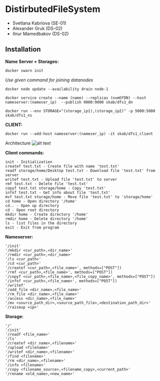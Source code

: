 # DistirbutedFileSystem
* Svetlana Kabriova (SE-01)
* Alexander Gruk    (DS-02)
* Ilnur Mamedbakov  (DS-02)

## Installation
**Name Server + Storages:**
```
docker swarn init
```
<i>Use given command for joining datanodes</i>
```
docker node update --availability drain node-1
```
```
docker service create --name (name) --replicas (numOfDN) --host nameserver:(nameser_ip)  --publish 9000:9000 skab/dfs1_dn
```
```
docker run --env STORAGE="(storage_ip1),(storage_ip2)" -p 5000:5000 skab/dfs1_ns
```
**CLIENT:**
```
docker run --add-host nameserver:(nameser_ip) -it skab/dfs1_client
```

Architecture
![alt text](https://i.ibb.co/cNzxhVh/Untitled-Diagram-1.png)

**Client commands:**
```
init - Initialization
createf test.txt - Create file with name 'test.txt'
readf storage/home/Desktop test.txt - Download file 'test.txt' from server
writef test.txt - Upload file 'test.txt' to server
rmf test.txt - Delete file 'test.txt'
copyf test.txt storage/home - Copy 'test.txt'
infof test.txt - Get info about file 'test.txt'
mvf test.txt storage/home - Move file 'test.txt' to 'storage/home'
cd home - Open directory '/home'
cd.. - Open up directory 
cd - Open root directory 
mkdir home - Create directory '/home'
rmdir home - Delete directory '/home'
ls - list files in the directory
exit - Exit from program
```

**Nameserver:**
```
'/init'
'/mkdir <cur_path>,<dir_name>'
'/rmdir <cur_path>,<dir_name>'
'/ls <cur_path>'
'/cd <cur_path>'
'/createf <cur_path>,<file_name>', methods=["POST"])
'/rmf <cur_path>,<file_name>', methods=["POST"])
'/copyf <cur_path>,<file_name>,<file_copy_name>', methods=["POST"])
'/infof <cur_path>,<file_name>', methods=["POST"])
'/writef'
'/add_file <dir_name>,<file_name>'
'/rm_file <dir_name>,<file_name>'
'/access <dir_name>,<file_name>'
'/mv <source_path_dir>,<source_path_file>,<destination_path_dir>'
'/raiseup <ip>'
```

**Storage:**
```
'/'
'/init'
'/readf <file_name>'
'/ls'
'/createf <dir_name>,<filename>'
'/upload <filename>'
'/writef <dir_name>,<filename>'
'/find <filename>'
'/rm <dir_name>,<filename>'
'/info <filename>'
'/copy <filename_source>,<filename_copy>,<current_path>'
'/rename <old_name>,<new_name>'
```
